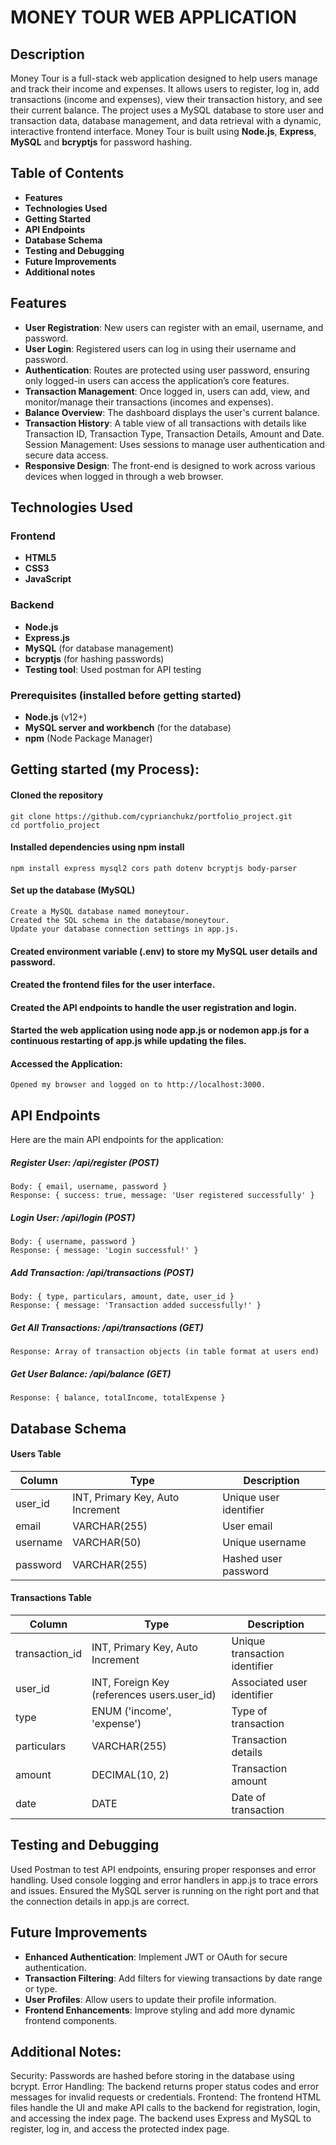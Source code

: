 # MONEY TOUR WEB APPLICATION

## Description
Money Tour is a full-stack web application designed to help users manage and track their income and expenses. It allows users to register, log in, add transactions (income and expenses), view their transaction history, and see their current balance. The project uses a MySQL database to store user and transaction data, database management, and data retrieval with a dynamic, interactive frontend interface. Money Tour is built using **Node.js**, **Express**, **MySQL** and **bcryptjs** for password hashing.

## Table of Contents
- **Features**
- **Technologies Used**
- **Getting Started**
- **API Endpoints**
- **Database Schema**
- **Testing and Debugging**
- **Future Improvements**
- **Additional notes**

## Features
- **User Registration**: New users can register with an email, username, and password.
- **User Login**: Registered users can log in using their username and password.
- **Authentication**: Routes are protected using user password, ensuring only logged-in users can access the application’s core features.
- **Transaction Management**: Once logged in, users can add, view, and monitor/manage their transactions (incomes and expenses).
- **Balance Overview**: The dashboard displays the user's current balance.
- **Transaction History**: A table view of all transactions with details like Transaction ID, Transaction Type, Transaction Details, Amount and Date.
Session Management: Uses sessions to manage user authentication and secure data access.
- **Responsive Design**: The front-end is designed to work across various devices when logged in through a web browser.

## Technologies Used

### Frontend
- **HTML5**
- **CSS3**
- **JavaScript**

### Backend
- **Node.js**
- **Express.js**
- **MySQL** (for database management)
- **bcryptjs** (for hashing passwords)
- **Testing tool**: Used postman for API testing

### Prerequisites (installed before getting started)
- **Node.js** (v12+)
- **MySQL server and workbench** (for the database)
- **npm** (Node Package Manager)

## Getting started (my Process):

#### Cloned the repository
    git clone https://github.com/cyprianchukz/portfolio_project.git
    cd portfolio_project
#### Installed dependencies using npm install
    npm install express mysql2 cors path dotenv bcryptjs body-parser
#### Set up the database (MySQL)
    Create a MySQL database named moneytour.
    Created the SQL schema in the database/moneytour.
    Update your database connection settings in app.js.
#### Created environment variable (.env) to store my MySQL user details and password.
#### Created the frontend files for the user interface.
#### Created the API endpoints to handle the user registration and login.
#### Started the web application using node app.js or nodemon app.js for a continuous restarting of app.js while updating the files.
#### Accessed the Application: 
    Opened my browser and logged on to http://localhost:3000.

## API Endpoints
Here are the main API endpoints for the application:

##### Register User: /api/register (POST)
    Body: { email, username, password }
    Response: { success: true, message: 'User registered successfully' }
##### Login User: /api/login (POST)
    Body: { username, password }
    Response: { message: 'Login successful!' }
##### Add Transaction: /api/transactions (POST)
    Body: { type, particulars, amount, date, user_id }
    Response: { message: 'Transaction added successfully!' }
##### Get All Transactions: /api/transactions (GET)
    Response: Array of transaction objects (in table format at users end)
##### Get User Balance: /api/balance (GET)
    Response: { balance, totalIncome, totalExpense }

## Database Schema
#### Users Table
| Column   | Type                         | Description            |
|----------|------------------------------|------------------------|
| user_id  | INT, Primary Key, Auto Increment | Unique user identifier |
| email    | VARCHAR(255)                 | User email             |
| username | VARCHAR(50)                  | Unique username        |
| password | VARCHAR(255)                 | Hashed user password   |

#### Transactions Table
| Column	    | Type	                            |Description            | 
|---------------|-----------------------------------|------------------------|
|transaction_id	| INT, Primary Key, Auto Increment | Unique transaction identifier      |
|user_id	    | INT, Foreign Key (references users.user_id) | Associated user identifier |
|type	        | ENUM ('income', 'expense')        | Type of transaction   |
|particulars    | VARCHAR(255)	                    | Transaction details   |
|amount	        | DECIMAL(10, 2)                    | Transaction amount    |
|date	        | DATE                          	| Date of transaction   |

## Testing and Debugging
Used Postman to test API endpoints, ensuring proper responses and error handling.
Used console logging and error handlers in app.js to trace errors and issues.
Ensured the MySQL server is running on the right port and that the connection details in app.js are correct.

## Future Improvements
- **Enhanced Authentication**: Implement JWT or OAuth for secure authentication.
- **Transaction Filtering**: Add filters for viewing transactions by date range or type.
- **User Profiles**: Allow users to update their profile information.
- **Frontend Enhancements**: Improve styling and add more dynamic frontend components.

## Additional Notes:
Security: Passwords are hashed before storing in the database using bcrypt.
Error Handling: The backend returns proper status codes and error messages for invalid requests or credentials.
Frontend: The frontend HTML files handle the UI and make API calls to the backend for registration, login, and accessing the index page.
The backend uses Express and MySQL to register, log in, and access the protected index page.
